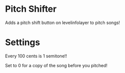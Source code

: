 # Pitch Shifter

Adds a pitch shift button on levelinfolayer to pitch songs!

# Settings
Every 100 cents is 1 semitone!!

Set to 0 for a copy of the song before you pitched!